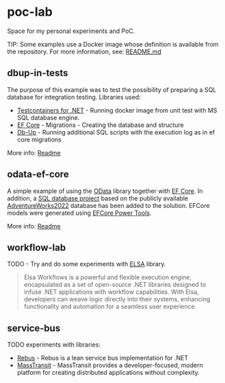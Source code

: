 # poc-lab

Space for my personal experiments and PoC.

TIP:
Some examples use a Docker image whose definition is available from the repository. For more information, see: [README.md](/data/database-backup/README.md)

## dbup-in-tests

The purpose of this example was to test the possibility of preparing a SQL database for integration testing. Libraries used:
- [Testcontainers for .NET](https://dotnet.testcontainers.org/) - Running docker image from unit test with MS SQL database engine.
- [EF Core](https://learn.microsoft.com/en-us/ef/core/get-started/overview/first-app?tabs=netcore-cli) - Migrations - Creating the database and structure 
- [Db-Up](https://dbup.readthedocs.io/en/latest/) - Running additional SQL scripts with the execution log as in ef core migrations

More info: [Readme](/scenarios/dbup-in-tests/README.md)

## odata-ef-core

A simple example of using the [OData](https://github.com/OData/AspNetCoreOData) library together with [EF Core](https://learn.microsoft.com/en-us/ef/core/get-started/overview/first-app?tabs=netcore-cli). In addition, a [SQL database project](https://visualstudio.microsoft.com/vs/features/ssdt/) based on the publicly available [AdventureWorks2022](https://github.com/Microsoft/sql-server-samples/releases/tag/adventureworks) database has been added to the solution. EFCore models were generated using [EFCore Power Tools](https://github.com/ErikEJ/EFCorePowerTools).

More info: [Readme](/scenarios/odata-ef-core/README.md)

## workflow-lab

TODO - Try and do some experiments with [ELSA](https://v3.elsaworkflows.io/) library. 
> Elsa Workflows is a powerful and flexible execution engine, encapsulated as a set of open-source .NET libraries designed to infuse .NET applications with workflow capabilities. With Elsa, developers can weave logic directly into their systems, enhancing functionality and automation for a seamless user experience.

## service-bus

TODO experiments with libraries:
- [Rebus](https://github.com/rebus-org/Rebus) - Rebus is a lean service bus implementation for .NET
- [MassTransit](https://github.com/MassTransit/MassTransit) - MassTransit provides a developer-focused, modern platform for creating distributed applications without complexity.

